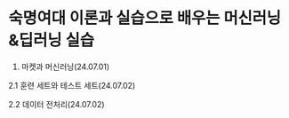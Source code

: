 # 숙명여대 이론과 실습으로 배우는 머신러닝&딥러닝 실습
1. 마켓과 머신러닝(24.07.01)

2.1 훈련 세트와 테스트 세트(24.07.02)

2.2 데이터 전처리(24.07.02)
